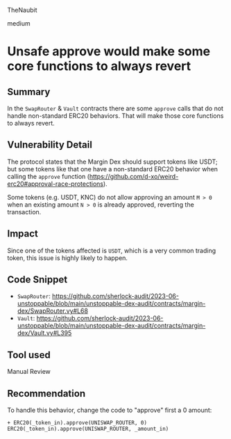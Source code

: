 TheNaubit

medium

# Unsafe approve would make some core functions to always revert

## Summary
In the `SwapRouter` & `Vault` contracts there are some `approve` calls that do not handle non-standard ERC20 behaviors. That will make those core functions to always revert.

## Vulnerability Detail
The protocol states that the Margin Dex should support tokens like USDT; but some tokens like that one have a non-standard ERC20 behavior when calling the `approve` function (https://github.com/d-xo/weird-erc20#approval-race-protections).

Some tokens (e.g. USDT, KNC) do not allow approving an amount `M > 0` when an existing amount `N > 0` is already approved, reverting the transaction.

## Impact
Since one of the tokens affected is `USDT`, which is a very common trading token, this issue is highly likely to happen.

## Code Snippet
- `SwapRouter`: https://github.com/sherlock-audit/2023-06-unstoppable/blob/main/unstoppable-dex-audit/contracts/margin-dex/SwapRouter.vy#L68
- `Vault`: https://github.com/sherlock-audit/2023-06-unstoppable/blob/main/unstoppable-dex-audit/contracts/margin-dex/Vault.vy#L395

## Tool used
Manual Review

## Recommendation
To handle this behavior, change the code to "approve" first a 0 amount:
```vyper
+ ERC20(_token_in).approve(UNISWAP_ROUTER, 0)
ERC20(_token_in).approve(UNISWAP_ROUTER, _amount_in)
```

